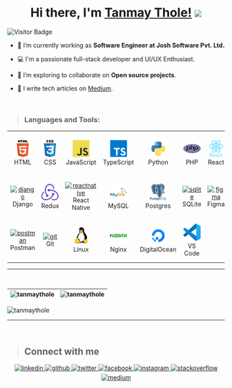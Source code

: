 # <div align="center">Hi there, I'm [Tanmay Thole!](https://tanmaythole.vercel.app)  <img src="https://raw.githubusercontent.com/MartinHeinz/MartinHeinz/master/wave.gif" height="30px"></div>

![Visitor Badge](https://visitor-badge.glitch.me/badge?page_id=tanmaythole)

- 🔭 I’m currently working as **Software Engineer at Josh Software Pvt. Ltd.**
- 💻 I'm a passionate full-stack developer and UI/UX Enthusiast.

- 🌱 I’m exploring to collaborate on **Open source projects**.

- 📝 I write tech articles on [Medium](https://tanmaythole.medium.com).


<br />

> ### Languages and Tools:
<table>
  <tr>
        <td align="center" width="96" height="96">
            <a href="https://www.w3.org/html/" target="_blank" rel="noreferrer"> 
                <img src="https://raw.githubusercontent.com/devicons/devicon/master/icons/html5/html5-original-wordmark.svg" alt="html5" width="40" height="40"/> 
            </a> 
            <br>HTML
        </td>
        <td align="center" width="96" height="96">
            <a href="https://www.w3schools.com/css/" target="_blank" rel="noreferrer"> 
                <img src="https://raw.githubusercontent.com/devicons/devicon/master/icons/css3/css3-original-wordmark.svg" alt="css3" width="40" height="40"/> 
            </a> 
            <br>CSS
        </td>
        <td align="center" width="96" height="96">
            <a href="https://developer.mozilla.org/en-US/docs/Web/JavaScript" target="_blank" rel="noreferrer"> 
                <img src="https://raw.githubusercontent.com/devicons/devicon/master/icons/javascript/javascript-original.svg" alt="javascript" width="40" height="40"/> 
            </a> 
            <br>JavaScript
        </td>
        <td align="center" width="96" height="96">
            <a href="https://www.typescriptlang.org/" target="_blank" rel="noreferrer"> 
                <img src="https://raw.githubusercontent.com/devicons/devicon/master/icons/typescript/typescript-original.svg" alt="typescript" width="40" height="40"/> 
            </a>
            <br>TypeScript
        </td>
        <td align="center" width="96" height="96">
            <a href="https://www.python.org" target="_blank" rel="noreferrer"> 
                <img src="https://raw.githubusercontent.com/devicons/devicon/master/icons/python/python-original.svg" alt="python" width="40" height="40"/> 
            </a> 
            <br>Python
        </td>
        <td align="center" width="96" height="96">
            <a href="https://www.php.net" target="_blank" rel="noreferrer">
                <img src="https://raw.githubusercontent.com/devicons/devicon/master/icons/php/php-original.svg" alt="php" width="40" height="40"/> 
            </a>
            <br>PHP
        </td>
        <td align="center" width="96" height="96">
            <a href="https://reactjs.org/" target="_blank" rel="noreferrer"> 
                <img src="https://raw.githubusercontent.com/devicons/devicon/master/icons/react/react-original-wordmark.svg" alt="react" width="40" height="40"/> 
            </a>
            <br>React
        </td>
        <td align="center" width="96" height="96">
            <a href="https://flask.palletsprojects.com/" target="_blank" rel="noreferrer"> 
                <img src="https://www.vectorlogo.zone/logos/pocoo_flask/pocoo_flask-icon.svg" alt="flask" width="40" height="40"/>
            </a> 
            <br>Flask
        </td>
    </tr>
    <tr>
        <td align="center" width="96" height="96">
            <a href="https://www.djangoproject.com/" target="_blank" rel="noreferrer"> 
                <img src="https://cdn.worldvectorlogo.com/logos/django.svg" alt="django" width="40" height="40"/> 
            </a>
            <br>Django
        </td>
        <td align="center" width="96" height="96">
            <a href="https://redux.js.org" target="_blank" rel="noreferrer"> 
                <img src="https://raw.githubusercontent.com/devicons/devicon/master/icons/redux/redux-original.svg" alt="redux" width="40" height="40"/> 
            </a>
            <br>Redux
        </td>
        <td align="center" width="96" height="96">
            <a href="https://reactnative.dev/" target="_blank" rel="noreferrer"> 
                <img src="https://reactnative.dev/img/header_logo.svg" alt="reactnative" width="40" height="40"/> 
            </a> 
            <br>React Native
        </td>
        <td align="center" width="96" height="96">
            <a href="https://www.mysql.com/" target="_blank" rel="noreferrer"> 
                <img src="https://raw.githubusercontent.com/devicons/devicon/master/icons/mysql/mysql-original-wordmark.svg" alt="mysql" width="40" height="40"/> 
            </a> 
            <br>MySQL
        </td>
        <td align="center" width="96" height="96">
            <a href="https://www.postgresql.org" target="_blank" rel="noreferrer"> 
                <img src="https://raw.githubusercontent.com/devicons/devicon/master/icons/postgresql/postgresql-original-wordmark.svg" alt="postgresql" width="40" height="40"/> 
            </a> 
            <br>Postgres
        </td>
        <td align="center" width="96" height="96">
            <a href="https://www.sqlite.org/" target="_blank" rel="noreferrer"> 
                <img src="https://www.vectorlogo.zone/logos/sqlite/sqlite-icon.svg" alt="sqlite" width="40" height="40"/> 
            </a>
            <br>SQLite
        </td>
        <td align="center" width="96" height="96">
            <a href="https://www.figma.com/" target="_blank" rel="noreferrer"> 
                <img src="https://www.vectorlogo.zone/logos/figma/figma-icon.svg" alt="figma" width="40" height="40"/> 
            </a> 
            <br>Figma
        </td>
        <td align="center" width="96" height="96">
            <a href="https://getbootstrap.com" target="_blank" rel="noreferrer"> 
                <img src="https://raw.githubusercontent.com/devicons/devicon/master/icons/bootstrap/bootstrap-plain-wordmark.svg" alt="bootstrap" width="40" height="40"/> 
            </a>
            <br>Bootstrap
        </td>
    </tr>
    <tr>
        <td align="center" width="96" height="96">
            <a href="https://postman.com" target="_blank" rel="noreferrer"> 
                <img src="https://www.vectorlogo.zone/logos/getpostman/getpostman-icon.svg" alt="postman" width="40" height="40"/> 
            </a> 
            <br>Postman
        </td>
        <td align="center" width="96" height="96">
            <a href="https://git-scm.com/" target="_blank" rel="noreferrer"> 
                <img src="https://www.vectorlogo.zone/logos/git-scm/git-scm-icon.svg" alt="git" width="40" height="40"/> 
            </a> 
            <br>Git
        </td>
        <td align="center" width="96" height="96">
            <a href="https://www.linux.org/" target="_blank" rel="noreferrer"> 
                <img src="https://raw.githubusercontent.com/devicons/devicon/master/icons/linux/linux-original.svg" alt="linux" width="40" height="40"/> 
            </a> 
            <br>Linux
        </td>
        <td align="center" width="96" height="96">
            <a href="https://www.nginx.com" target="_blank" rel="noreferrer"> 
                <img src="https://raw.githubusercontent.com/devicons/devicon/master/icons/nginx/nginx-original.svg" alt="nginx" width="40" height="40"/> 
            </a> 
            <br>Nginx
        </td>
        <td align="center" width="96" height="96">
            <a href="https://www.digitalocean.com/" target="_blank" rel="noreferrer"> 
                <img src="https://raw.githubusercontent.com/devicons/devicon/master/icons/digitalocean/digitalocean-original.svg" alt="digitalocean" width="40" height="40"/> 
            </a> 
            <br>DigitalOcean
        </td>
        <td align="center" width="96" height="96">
            <a href="https://code.visualstudio.com/" target="_blank" rel="noreferrer"> 
                <img src="https://raw.githubusercontent.com/devicons/devicon/master/icons/vscode/vscode-original.svg" alt="vscode" width="40" height="40"/> 
            </a> 
            <br>VS Code
        </td>
  </tr>
</table>

---
<br />


|<img src="https://github-readme-stats.vercel.app/api?username=tanmaythole&show_icons=true&locale=en&theme=dark" alt="tanmaythole" />|<img src="https://streak-stats.demolab.com/?user=tanmaythole&theme=dark" alt="tanmaythole" />|
|---|---|


<img align="center" src="https://github-readme-stats.vercel.app/api/top-langs?username=tanmaythole&show_icons=true&locale=en&layout=compact&theme=dark" alt="tanmaythole" />

---
<br />

> ## Connect with me  
<div align="center">
    <a href="https://www.linkedin.com/in/tanmay-thole-b82978175/" target="_blank">
        <img src=https://img.shields.io/badge/linkedin-%231E77B5.svg?&style=for-the-badge&logo=linkedin&logoColor=white alt=linkedin style="margin-bottom: 5px;" />
    </a>
    <a href="https://github.com/tanmaythole" target="_blank">
        <img src=https://img.shields.io/badge/github-%2324292e.svg?&style=for-the-badge&logo=github&logoColor=white alt=github style="margin-bottom: 5px;" />
    </a>
    <a href="https://twitter.com/tanmay_v_thole" target="_blank">
        <img src=https://img.shields.io/badge/twitter-%2300acee.svg?&style=for-the-badge&logo=twitter&logoColor=white alt=twitter style="margin-bottom: 5px;" />
    </a>
    <a href="https://www.facebook.com/tanmaythole45" target="_blank">
        <img src=https://img.shields.io/badge/facebook-%232E87FB.svg?&style=for-the-badge&logo=facebook&logoColor=white alt=facebook style="margin-bottom: 5px;" />
    </a>
    <a href="https://instagram.com/tanmay_v_thole" target="_blank">
        <img src=https://img.shields.io/badge/instagram-%23cd486b.svg?&style=for-the-badge&logo=instagram&logoColor=white alt=instagram style="margin-bottom: 5px;" />
    </a>
    <a href="https://stackoverflow.com/users/17247808/tanmay-thole" target="_blank">
        <img src=https://img.shields.io/badge/stackoverflow-%23fbad50.svg?&style=for-the-badge&logo=stackoverflow&logoColor=white alt=stackoverflow style="margin-bottom: 5px;" />
    </a>
    <a href="https://medium.com/@tanmaythole" target="_blank">
        <img src=https://img.shields.io/badge/medium-%2324292e.svg?&style=for-the-badge&logo=medium&logoColor=white alt=medium style="margin-bottom: 5px;" />
    </a>
</div>
